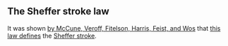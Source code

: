 ## The Sheffer stroke law

It was shown [by McCune, Veroff, Fitelson, Harris, Feist, and Wos](https://teorth.github.io/equational_theories/blueprint/sect0001.html#mccune_et_al) that [this law defines](https://teorth.github.io/equational_theories/blueprint/implications-chapter.html#sheffer) the [Sheffer stroke](https://en.wikipedia.org/wiki/Sheffer_stroke).
